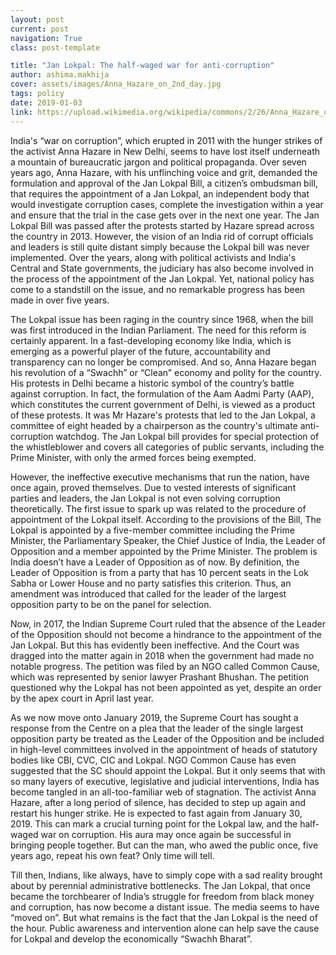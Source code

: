 ```yaml
---
layout: post
current: post
navigation: True
class: post-template

title: "Jan Lokpal: The half-waged war for anti-corruption"
author: ashima.makhija
cover: assets/images/Anna_Hazare_on_2nd_day.jpg
tags: policy
date: 2019-01-03
link: https://upload.wikimedia.org/wikipedia/commons/2/26/Anna_Hazare_on_2nd_day.jpg
---
```

India's “war on corruption”, which erupted in 2011 with the hunger strikes of the activist Anna Hazare in New Delhi, seems to have lost itself underneath a mountain of bureaucratic jargon and political propaganda. Over seven years ago, Anna Hazare, with his unflinching voice and grit, demanded the formulation and approval of the Jan Lokpal Bill, a citizen’s ombudsman bill, that requires the appointment of a Jan Lokpal, an independent body that would investigate corruption cases, complete the investigation within a year and ensure that the trial in the case gets over in the next one year. The Jan Lokpal Bill was passed after the protests started by Hazare spread across the country in 2013. However, the vision of an India rid of corrupt officials and leaders is still quite distant simply because the Lokpal bill was never implemented. Over the years, along with political activists and India's Central and State governments, the judiciary has also become involved in the process of the appointment of the Jan Lokpal. Yet, national policy has come to a standstill on the issue, and no remarkable progress has been made in over five years.

The Lokpal issue has been raging in the country since 1968, when the bill was first introduced in the Indian Parliament. The need for this reform is certainly apparent. In a fast-developing economy like India, which is emerging as a powerful player of the future, accountability and transparency can no longer be compromised. And so, Anna Hazare began his revolution of a “Swachh” or “Clean” economy and polity for the country. His protests in Delhi became a historic symbol of the country’s battle against corruption. In fact, the formulation of the Aam Aadmi Party (AAP), which constitutes the current government of Delhi, is viewed as a product of these protests. It was Mr Hazare's protests that led to the Jan Lokpal, a committee of eight headed by a chairperson as the country's ultimate anti-corruption watchdog. The Jan Lokpal bill provides for special protection of the whistleblower and covers all categories of public servants, including the Prime Minister, with only the armed forces being exempted.

However, the ineffective executive mechanisms that run the nation, have once again, proved themselves. Due to vested interests of significant parties and leaders, the Jan Lokpal is not even solving corruption theoretically. The first issue to spark up was related to the procedure of appointment of the Lokpal itself. According to the provisions of the Bill, The Lokpal is appointed by a five-member committee including the Prime Minister, the Parliamentary Speaker, the Chief Justice of India, the Leader of Opposition and a member appointed by the Prime Minister. The problem is India doesn’t have a Leader of Opposition as of now. By definition, the Leader of Opposition is from a party that has 10 percent seats in the Lok Sabha or Lower House and no party satisfies this criterion. Thus, an amendment was introduced that called for the leader of the largest opposition party to be on the panel for selection.

Now, in 2017, the Indian Supreme Court ruled that the absence of the Leader of the Opposition should not become a hindrance to the appointment of the Jan Lokpal. But this has evidently been ineffective. And the Court was dragged into the matter again in 2018 when the government had made no notable progress. The petition was filed by an NGO called Common Cause, which was represented by senior lawyer Prashant Bhushan. The petition questioned why the Lokpal has not been appointed as yet, despite an order by the apex court in April last year.

As we now move onto January 2019, the Supreme Court has sought a response from the Centre on a plea that the leader of the single largest opposition party be treated as the Leader of the Opposition and be included in high-level committees involved in the appointment of heads of statutory bodies like CBI, CVC, CIC and Lokpal. NGO Common Cause has even suggested that the SC should appoint the Lokpal. But it only seems that with so many layers of executive, legislative and judicial interventions, India has become tangled in an all-too-familiar web of stagnation. The activist Anna Hazare, after a long period of silence, has decided to step up again and restart his hunger strike. He is expected to fast again from January 30, 2019. This can mark a crucial turning point for the Lokpal law, and the half-waged war on corruption. His aura may once again be successful in bringing people together. But can the man, who awed the public once, five years ago, repeat his own feat? Only time will tell.

Till then, Indians, like always, have to simply cope with a sad reality brought about by perennial administrative bottlenecks. The Jan Lokpal, that once became the torchbearer of India’s struggle for freedom from black money and corruption, has now become a distant issue. The media seems to have “moved on”. But what remains is the fact that the Jan Lokpal is the need of the hour. Public awareness and intervention alone can help save the cause for Lokpal and develop the economically “Swachh Bharat”.
